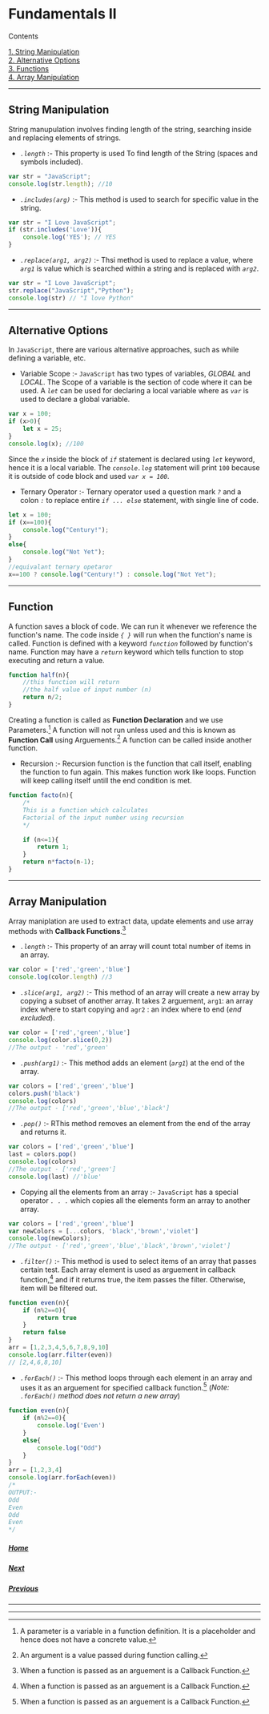 # Fundamentals II

Contents 

[1. String Manipulation](#string-manipulation)  
[2. Alternative Options](#alternative-options)  
[3. Functions](#function)  
[4. Array Manipulation](#array-manipulation)

------------------------------------------------------------
## String Manipulation  
String manupulation involves finding length of the string, searching inside and replacing elements of strings.

- *`.length`* :- This property is used To find length of the String (spaces and symbols included).
``` js
var str = "JavaScript";
console.log(str.length); //10
```
- *`.includes(arg)`* :- This method is used to search for specific value in the string.
``` js
var str = "I Love JavaScript";
if (str.includes('Love')){
    console.log('YES'); // YES
}
```
- *`.replace(arg1, arg2)`* :- Thsi method is used to replace a value, where *`arg1`* is value which is searched within a string and is replaced with *`arg2`*.
``` js
var str = "I Love JavaScript";
str.replace("JavaScript","Python");
console.log(str) // "I love Python"
```

---------------------------------------------
## Alternative Options
In `JavaScript`, there are various alternative approaches, such as while defining a variable, etc.

- Variable Scope :-
`JavaScript` has two types of variables, *GLOBAL* and *LOCAL*. The Scope of a variable is the section of code where it can be used. A *`let`* can be used for declaring a local variable where as *`var`* is used to declare a global variable.
``` js
var x = 100;
if (x>0){
    let x = 25;
}
console.log(x); //100
```
Since the *`x`* inside the block of *`if`* statement is declared using *`let`* keyword, hence it is a local variable. The *`console.log`* statement will print `100` because it is outside of code block and used *`var x = 100`*.

- Ternary Operator :- Ternary operator used a question mark *`?`* and a colon *`:`* to replace entire *`if ... else`* statement, with single line of code.
``` js
let x = 100;
if (x==100){
    console.log("Century!");
}
else{
    console.log("Not Yet");
}
//equivalant ternary opetaror
x==100 ? console.log("Century!") : console.log("Not Yet");
```
-------------------------------------------------
## Function
A function saves a block of code. We can run it whenever we reference the function's name. The code inside *`{ }`* will run when the function's name is called. Function is defined with a keyword *`function`* followed by function's name. Function may have a *`return`* keyword which tells function to stop executing and return a value.
``` js
function half(n){
    //this function will return
    //the half value of input number (n)
    return n/2;
}
```
Creating a function is called as **Function Declaration** and we use Parameters.[^1] A function will not run unless used and this is known as **Function Call** using Arguements.[^2] A function can be called inside another function.
- Recursion :- Recursion function is the function that call itself, enabling the function to fun again. This makes function work like loops. Function will keep calling itself untill the end condition is met.
``` js
function facto(n){
    /*
    This is a function which calculates
    Factorial of the input number using recursion
    */

    if (n<=1){
        return 1;
    }
    return n*facto(n-1);
}
```

---------------------------
## Array Manipulation
Array maniplation are used to extract data, update elements and use array methods with **Callback Functions**.[^3]

- *`.length`* :- This property of an array will count total number of items in an array.
``` js
var color = ['red','green','blue']
console.log(color.length) //3
```
- *`.slice(arg1, arg2)`* :- This method of an array will create a new array by copying a subset of another array. It takes 2 arguement, `arg1`: an array index where to start copying and `agr2` : an index where to end (*end excluded*).
``` js
var color = ['red','green','blue']
console.log(color.slice(0,2))
//The output - 'red','green'
```

- *`.push(arg1)`* :- This method adds an element (*`arg1`*) at the end of the array.
``` js
var colors = ['red','green','blue']
colors.push('black')
console.log(colors)
//The output - ['red','green','blue','black']
```
- *`.pop()`* :- RThis method removes an element from the end of the array and returns it.
``` js
var colors = ['red','green','blue']
last = colors.pop()
console.log(colors)
//The output - ['red','green']
console.log(last) //'blue'
```

- Copying all the elements from an array :- `JavaScript` has a special operator *`. . .`* which copies all the elements form an array to another array.

``` js
var colors = ['red','green','blue']
var newColors = [...colors, 'black','brown','violet']
console.log(newColors);
//The output - ['red','green','blue','black','brown','violet']
```

- *`.filter()`* :- This method is used to select items of an array that passes certain test. Each array element is used as arguement in callback function,[^3] and if it returns true, the item passes the filter. Otherwise, item will be filtered out.
``` js
function even(n){
    if (n%2==0){
        return true
    }
    return false
}
arr = [1,2,3,4,5,6,7,8,9,10]
console.log(arr.filter(even))
// [2,4,6,8,10]
```
- *`.forEach()`* :- This method loops through each element in an array and uses it as an arguement for specified callback function.[^3] (*Note: `.forEach()` method does not return a new array*)
``` js
function even(n){
    if (n%2==0){
        console.log('Even')
    }
    else{
        console.log("Odd")
    }
}
arr = [1,2,3,4]
console.log(arr.forEach(even))
/*
OUTPUT:-
Odd
Even
Odd
Even
*/
```

##### [Home](../README.md)  
##### [Next](interviewing.md) 
##### [Previous](fundamentals1.md)  

---
---
[^1]: A parameter is a variable in a function definition. It is a placeholder and hence does not have a concrete value.  
[^2]: An argument is a value passed during function calling.  
[^3]: When a function is passed as an arguement is a Callback Function.
